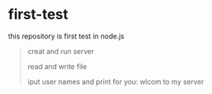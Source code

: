 # first-test
this repository is first test in node.js

> creat and run server
> 
> read and write file
> 
> iput user names and print for you: wlcom to my server
